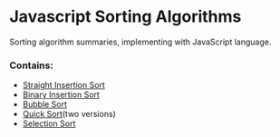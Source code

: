 # Javascript Sorting Algorithms
Sorting algorithm summaries, implementing with JavaScript language. 

### Contains:
- [Straight Insertion Sort](./straightInsertionSort.js)
- [Binary Insertion Sort](./binaryInsertionSort.js)
- [Bubble Sort](./bubbleSort.js)
- [Quick Sort](./quickSort.js)(two versions)
- [Selection Sort](./selectionSort.js)
